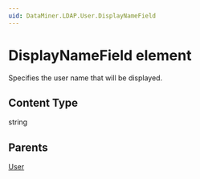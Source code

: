```yaml
---
uid: DataMiner.LDAP.User.DisplayNameField
---
```


# DisplayNameField element

Specifies the user name that will be displayed.

## Content Type

string

## Parents

[User](xref:DataMiner.LDAP.User)
